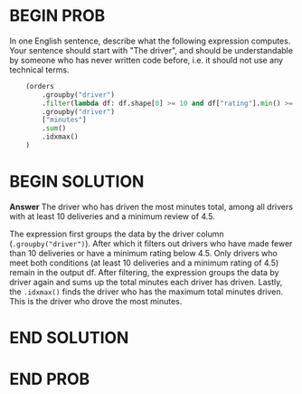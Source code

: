 # BEGIN PROB

In one English sentence, describe what the following expression
computes. Your sentence should start with "The driver\", and should be
understandable by someone who has never written code before, i.e. it
should not use any technical terms.

```python
    (orders
        .groupby("driver")
        .filter(lambda df: df.shape[0] >= 10 and df["rating"].min() >= 4.5)
        .groupby("driver")
        ["minutes"]
        .sum()
        .idxmax()
    )
```

# BEGIN SOLUTION
**Answer**  The driver who has driven the most minutes total, among all drivers with at least 10 deliveries and a minimum review of 4.5.

The expression first groups the data by the driver column (`.groupby("driver")`). After which it filters out drivers who have made fewer than 10 deliveries or have a minimum rating below 4.5. Only drivers who meet both conditions (at least 10 deliveries and a minimum rating of 4.5) remain in the output df. After filtering, the expression groups the data by driver again and sums up the total minutes each driver has driven.
Lastly, the `.idxmax()` finds the driver who has the maximum total minutes driven. This is the driver who drove the most minutes.



# END SOLUTION

# END PROB